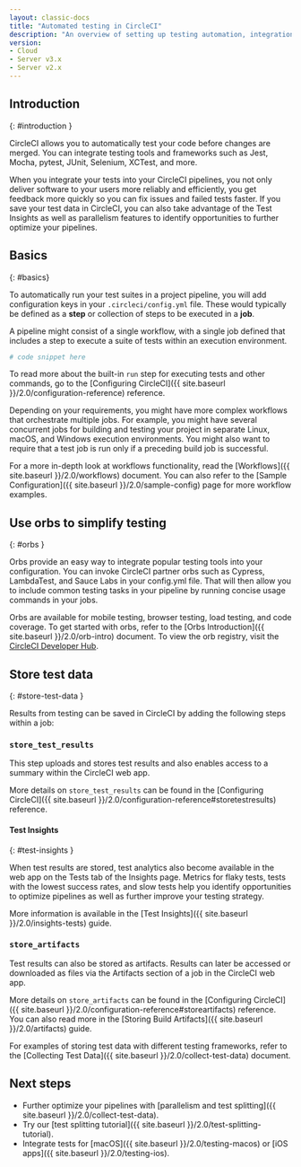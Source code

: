```yaml
---
layout: classic-docs
title: "Automated testing in CircleCI"
description: "An overview of setting up testing automation, integration, and analytics"
version:
- Cloud
- Server v3.x
- Server v2.x
---
```


## Introduction
{: #introduction }

CircleCI allows you to automatically test your code before changes are merged. You can integrate testing tools and frameworks such as Jest, Mocha, pytest, JUnit, Selenium, XCTest, and more.

When you integrate your tests into your CircleCI pipelines, you not only deliver software to your users more reliably and efficiently, you get feedback more quickly so you can fix issues and failed tests faster. If you save your test data in CircleCI, you can also take advantage of the Test Insights as well as parallelism features to identify opportunities to further optimize your pipelines.

## Basics
{: #basics}

To automatically run your test suites in a project pipeline, you will add configuration keys in your `.circleci/config.yml` file. These would typically be defined as a **step** or collection of steps to be executed in a **job**.

A pipeline might consist of a single workflow, with a single job defined that includes a step to execute a suite of tests within an execution environment.

```yaml
# code snippet here
```

To read more about the built-in `run` step for executing tests and other commands, go to the [Configuring CircleCI]({{ site.baseurl }}/2.0/configuration-reference) reference.

Depending on your requirements, you might have more complex workflows that orchestrate multiple jobs. For example, you might have several concurrent jobs for building and testing your project in separate Linux, macOS, and Windows execution environments. You might also want to require that a test job is run only if a preceding build job is successful.

For a more in-depth look at workflows functionality, read the [Workflows]({{ site.baseurl }}/2.0/workflows) document. You can also refer to the [Sample Configuration]({{ site.baseurl }}/2.0/sample-config) page for more workflow examples.

## Use orbs to simplify testing
{: #orbs }

Orbs provide an easy way to integrate popular testing tools into your configuration. You can invoke CircleCI partner orbs such as Cypress, LambdaTest, and Sauce Labs in your config.yml file. That will then allow you to include common testing tasks in your pipeline by running concise usage commands in your jobs.

Orbs are available for mobile testing, browser testing, load testing, and code coverage. To get started with orbs, refer to the [Orbs Introduction]({{ site.baseurl }}/2.0/orb-intro) document. To view the orb registry, visit the [CircleCI Developer Hub]().

## Store test data
{: #store-test-data }

Results from testing can be saved in CircleCI by adding the following steps within a job:

### `store_test_results`

This step uploads and stores test results and also enables access to a summary within the CircleCI web app.

More details on `store_test_results` can be found in the [Configuring CircleCI]({{ site.baseurl }}/2.0/configuration-reference#storetestresults) reference. 

#### Test Insights
{: #test-insights }

When test results are stored, test analytics also become available in the web app on the Tests tab of the Insights page. Metrics for flaky tests, tests with the lowest success rates, and slow tests help you identify opportunities to optimize pipelines as well as further improve your testing strategy.

More information is available in the [Test Insights]({{ site.baseurl }}/2.0/insights-tests) guide.

### `store_artifacts`

Test results can also be stored as artifacts. Results can later be accessed or downloaded as files via the Artifacts section of a job in the CircleCI web app.

More details on `store_artifacts` can be found in the [Configuring CircleCI]({{ site.baseurl }}/2.0/configuration-reference#storeartifacts) reference. You can also read more in the [Storing Build Artifacts]({{ site.baseurl }}/2.0/artifacts) guide.

For examples of storing test data with different testing frameworks, refer to the [Collecting Test Data]({{ site.baseurl }}/2.0/collect-test-data) document.

## Next steps

* Further optimize your pipelines with [parallelism and test splitting]({{ site.baseurl }}/2.0/collect-test-data).
* Try our [test splitting tutorial]({{ site.baseurl }}/2.0/test-splitting-tutorial).
* Integrate tests for [macOS]({{ site.baseurl }}/2.0/testing-macos) or [iOS apps]({{ site.baseurl }}/2.0/testing-ios).

